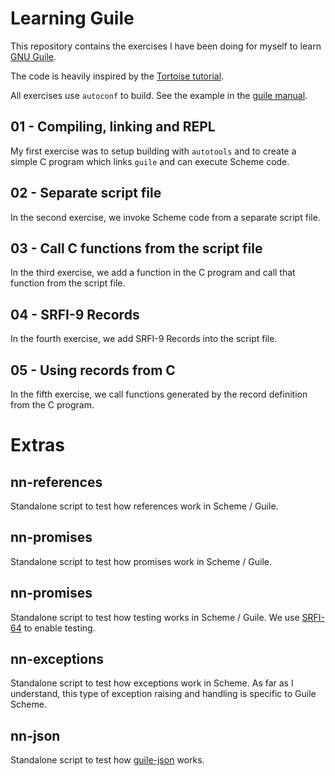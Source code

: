 # Learning Guile

This repository contains the exercises I have been doing for myself to learn [GNU
Guile](https://www.gnu.org/software/guile/).

The code is heavily inspired by the [Tortoise tutorial](https://www.gnu.org/software/guile/docs/guile-tut/tutorial.html).

All exercises use `autoconf` to build. See the example in the [guile
manual](https://www.gnu.org/software/guile/manual/html_node/A-Sample-Guile-Main-Program.html#Building-the-Example-with-Autoconf).

## 01 - Compiling, linking and REPL

My first exercise was to setup building with `autotools` and to create a simple C program which links `guile` and can
execute Scheme code.

## 02 - Separate script file

In the second exercise, we invoke Scheme code from a separate script file.

## 03 - Call C functions from the script file

In the third exercise, we add a function in the C program and call that function from the script file.

## 04 - SRFI-9 Records

In the fourth exercise, we add SRFI-9 Records into the script file.

## 05 - Using records from C

In the fifth exercise, we call functions generated by the record definition from the C program.

# Extras

## nn-references

Standalone script to test how references work in Scheme / Guile.

## nn-promises

Standalone script to test how promises work in Scheme / Guile.

## nn-promises

Standalone script to test how testing works in Scheme / Guile. We use
[SRFI-64](https://srfi.schemers.org/srfi-64/srfi-64.html) to enable testing.

## nn-exceptions

Standalone script to test how exceptions work in Scheme. As far as I understand, this type of exception raising and
handling is specific to Guile Scheme.

## nn-json

Standalone script to test how [guile-json](https://github.com/aconchillo/guile-json) works.
